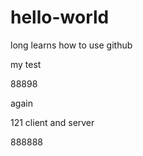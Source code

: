 # hello-world
long learns how to use github


my test


88898


again

121 client and server



888888
